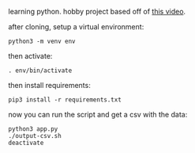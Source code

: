 learning python. hobby project based off of [this video](https://www.youtube.com/watch?v=MkGQmZoMuRM&t=939s).

after cloning, setup a virtual environment:

```
python3 -m venv env
```

then activate:

```
. env/bin/activate
```

then install requirements:

```
pip3 install -r requirements.txt
```

now you can run the script and get a csv with the data:

```
python3 app.py
./output-csv.sh
deactivate
```
